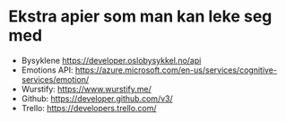 # Ekstra apier som man kan leke seg med

- Bysyklene https://developer.oslobysykkel.no/api
- Emotions API: https://azure.microsoft.com/en-us/services/cognitive-services/emotion/
- Wurstify: https://www.wurstify.me/
- Github: https://developer.github.com/v3/
- Trello: https://developers.trello.com/
